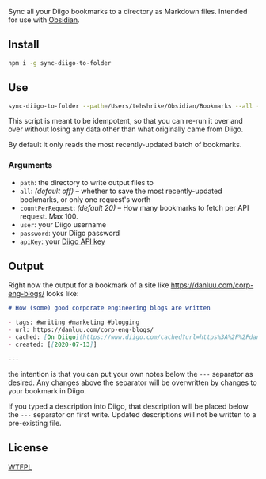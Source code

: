 Sync all your Diigo bookmarks to a directory as Markdown files.  Intended for use with [Obsidian](https://obsidian.md/).

## Install

```sh
npm i -g sync-diigo-to-folder
```

## Use

```sh
sync-diigo-to-folder --path=/Users/tehshrike/Obsidian/Bookmarks --all --user=DIIGO_USERNAME --password=DIIGO_PASSWORD --apiKey=DIIGO_API_KEY
```

This script is meant to be idempotent, so that you can re-run it over and over without losing any data other than what originally came from Diigo.

By default it only reads the most recently-updated batch of bookmarks.

### Arguments

- `path`: the directory to write output files to
- `all`: *(default off)* – whether to save the most recently-updated bookmarks, or only one request's worth
- `countPerRequest`: *(default 20)* – How many bookmarks to fetch per API request.  Max 100.
- `user`: your Diigo username
- `password`: your Diigo password
- `apiKey`: your [Diigo API key](https://www.diigo.com/api_keys/new/)

## Output

Right now the output for a bookmark of a site like <https://danluu.com/corp-eng-blogs/> looks like:

```md
# How (some) good corporate engineering blogs are written

- tags: #writing #marketing #blogging
- url: https://danluu.com/corp-eng-blogs/
- cached: [On Diigo](https://www.diigo.com/cached?url=https%3A%2F%2Fdanluu.com%2Fcorp-eng-blogs%2F)
- created: [[2020-07-13]]

---


```

the intention is that you can put your own notes below the `---` separator as desired.  Any changes above the separator will be overwritten by changes to your bookmark in Diigo.

If you typed a description into Diigo, that description will be placed below the `---` separator on first write.  Updated descriptions will not be written to a pre-existing file.

## License

[WTFPL](https://wtfpl2.com)
